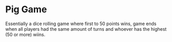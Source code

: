 # Pig Game

Essentially a dice rolling game where first to 50 points wins, game ends when all players had the same amount of turns and whoever has the highest (50 or more) wiins.
